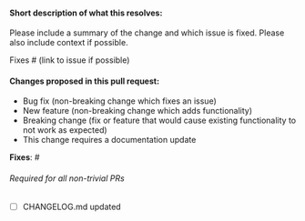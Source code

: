 #### Short description of what this resolves:

Please include a summary of the change and which issue is fixed. Please also include context if possible.

Fixes # (link to issue if possible)

#### Changes proposed in this pull request:

- Bug fix (non-breaking change which fixes an issue)
- New feature (non-breaking change which adds functionality)
- Breaking change (fix or feature that would cause existing functionality to not work as expected)
- This change requires a documentation update


**Fixes**: # 

###### Required for all non-trivial PRs
- [ ] CHANGELOG.md updated
